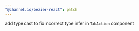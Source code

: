 ```yaml
---
"@channel.io/bezier-react": patch
---
```


add type cast to fix incorrect type infer in `TabAction` component
